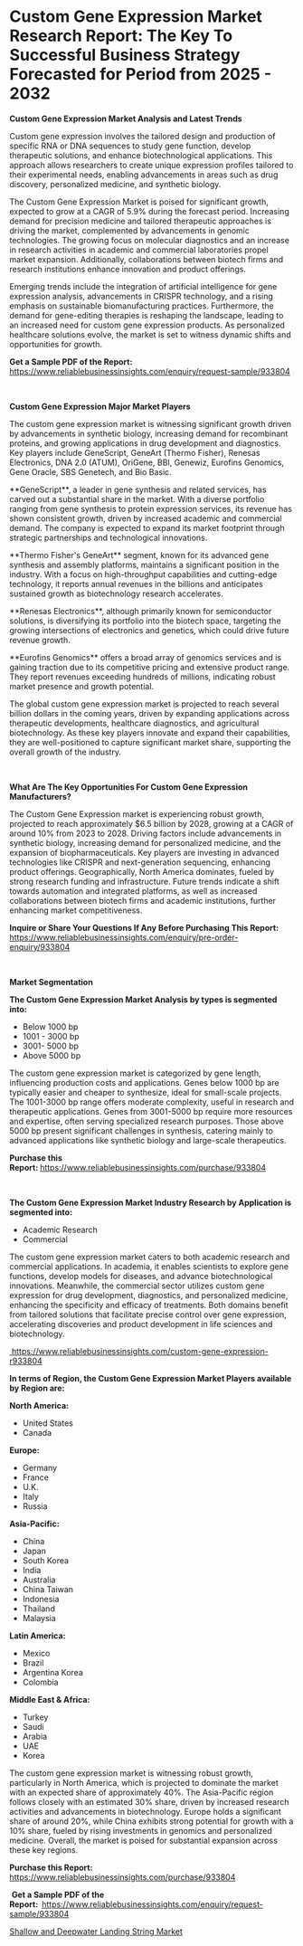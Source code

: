 <p><h1>Custom Gene Expression Market Research Report: The Key To Successful Business Strategy Forecasted for Period from 2025 - 2032</h1></p><p><strong>Custom Gene Expression Market Analysis and Latest Trends</strong></p>
<p><p>Custom gene expression involves the tailored design and production of specific RNA or DNA sequences to study gene function, develop therapeutic solutions, and enhance biotechnological applications. This approach allows researchers to create unique expression profiles tailored to their experimental needs, enabling advancements in areas such as drug discovery, personalized medicine, and synthetic biology.</p><p>The Custom Gene Expression Market is poised for significant growth, expected to grow at a CAGR of 5.9% during the forecast period. Increasing demand for precision medicine and tailored therapeutic approaches is driving the market, complemented by advancements in genomic technologies. The growing focus on molecular diagnostics and an increase in research activities in academic and commercial laboratories propel market expansion. Additionally, collaborations between biotech firms and research institutions enhance innovation and product offerings.</p><p>Emerging trends include the integration of artificial intelligence for gene expression analysis, advancements in CRISPR technology, and a rising emphasis on sustainable biomanufacturing practices. Furthermore, the demand for gene-editing therapies is reshaping the landscape, leading to an increased need for custom gene expression products. As personalized healthcare solutions evolve, the market is set to witness dynamic shifts and opportunities for growth.</p></p>
<p><strong>Get a Sample PDF of the Report:&nbsp;</strong> <a href="https://www.reliablebusinessinsights.com/enquiry/request-sample/933804?utm_campaign=2733&utm_medium=2&utm_source=Github&utm_content=ia&utm_term=07032025&utm_id=custom-gene-expression">https://www.reliablebusinessinsights.com/enquiry/request-sample/933804</a></p>
<p>&nbsp;</p>
<p><strong>Custom Gene Expression Major Market Players</strong></p>
<p><p>The custom gene expression market is witnessing significant growth driven by advancements in synthetic biology, increasing demand for recombinant proteins, and growing applications in drug development and diagnostics. Key players include GeneScript, GeneArt (Thermo Fisher), Renesas Electronics, DNA 2.0 (ATUM), OriGene, BBI, Genewiz, Eurofins Genomics, Gene Oracle, SBS Genetech, and Bio Basic.</p><p>**GeneScript**, a leader in gene synthesis and related services, has carved out a substantial share in the market. With a diverse portfolio ranging from gene synthesis to protein expression services, its revenue has shown consistent growth, driven by increased academic and commercial demand. The company is expected to expand its market footprint through strategic partnerships and technological innovations.</p><p>**Thermo Fisher's GeneArt** segment, known for its advanced gene synthesis and assembly platforms, maintains a significant position in the industry. With a focus on high-throughput capabilities and cutting-edge technology, it reports annual revenues in the billions and anticipates sustained growth as biotechnology research accelerates.</p><p>**Renesas Electronics**, although primarily known for semiconductor solutions, is diversifying its portfolio into the biotech space, targeting the growing intersections of electronics and genetics, which could drive future revenue growth.</p><p>**Eurofins Genomics** offers a broad array of genomics services and is gaining traction due to its competitive pricing and extensive product range. They report revenues exceeding hundreds of millions, indicating robust market presence and growth potential.</p><p>The global custom gene expression market is projected to reach several billion dollars in the coming years, driven by expanding applications across therapeutic developments, healthcare diagnostics, and agricultural biotechnology. As these key players innovate and expand their capabilities, they are well-positioned to capture significant market share, supporting the overall growth of the industry.</p></p>
<p>&nbsp;</p>
<p><strong>What Are The Key Opportunities For Custom Gene Expression Manufacturers?</strong></p>
<p><p>The Custom Gene Expression market is experiencing robust growth, projected to reach approximately $6.5 billion by 2028, growing at a CAGR of around 10% from 2023 to 2028. Driving factors include advancements in synthetic biology, increasing demand for personalized medicine, and the expansion of biopharmaceuticals. Key players are investing in advanced technologies like CRISPR and next-generation sequencing, enhancing product offerings. Geographically, North America dominates, fueled by strong research funding and infrastructure. Future trends indicate a shift towards automation and integrated platforms, as well as increased collaborations between biotech firms and academic institutions, further enhancing market competitiveness.</p></p>
<p><strong>Inquire or Share Your Questions If Any Before Purchasing This Report:</strong> <a href="https://www.reliablebusinessinsights.com/enquiry/pre-order-enquiry/933804?utm_campaign=2733&utm_medium=2&utm_source=Github&utm_content=ia&utm_term=07032025&utm_id=custom-gene-expression">https://www.reliablebusinessinsights.com/enquiry/pre-order-enquiry/933804</a></p>
<p>&nbsp;</p>
<p><strong>Market Segmentation</strong></p>
<p><strong>The Custom Gene Expression Market Analysis by types is segmented into:</strong></p>
<p><ul><li>Below 1000 bp</li><li>1001 - 3000 bp</li><li>3001- 5000 bp</li><li>Above 5000 bp</li></ul></p>
<p><p>The custom gene expression market is categorized by gene length, influencing production costs and applications. Genes below 1000 bp are typically easier and cheaper to synthesize, ideal for small-scale projects. The 1001-3000 bp range offers moderate complexity, useful in research and therapeutic applications. Genes from 3001-5000 bp require more resources and expertise, often serving specialized research purposes. Those above 5000 bp present significant challenges in synthesis, catering mainly to advanced applications like synthetic biology and large-scale therapeutics.</p></p>
<p><strong>Purchase this Report:&nbsp;</strong><a href="https://www.reliablebusinessinsights.com/purchase/933804?utm_campaign=2733&utm_medium=2&utm_source=Github&utm_content=ia&utm_term=07032025&utm_id=custom-gene-expression">https://www.reliablebusinessinsights.com/purchase/933804</a></p>
<p>&nbsp;</p>
<p><strong>The Custom Gene Expression Market Industry Research by Application is segmented into:</strong></p>
<p><ul><li>Academic Research</li><li>Commercial</li></ul></p>
<p><p>The custom gene expression market caters to both academic research and commercial applications. In academia, it enables scientists to explore gene functions, develop models for diseases, and advance biotechnological innovations. Meanwhile, the commercial sector utilizes custom gene expression for drug development, diagnostics, and personalized medicine, enhancing the specificity and efficacy of treatments. Both domains benefit from tailored solutions that facilitate precise control over gene expression, accelerating discoveries and product development in life sciences and biotechnology.</p></p>
<p><a href="https://www.reliablebusinessinsights.com/custom-gene-expression-r933804?utm_campaign=2733&utm_medium=2&utm_source=Github&utm_content=ia&utm_term=07032025&utm_id=custom-gene-expression">&nbsp;https://www.reliablebusinessinsights.com/custom-gene-expression-r933804</a></p>
<p><strong>In terms of Region, the Custom Gene Expression Market Players available by Region are:</strong></p>
<p>
    <p> <strong> North America: </strong>
        <ul>
            <li>United States</li>
            <li>Canada</li>
        </ul>
        </p> 
    <p> <strong> Europe: </strong>
        <ul>
            <li>Germany</li>
            <li>France</li>
            <li>U.K.</li>
            <li>Italy</li>
            <li>Russia</li>
        </ul>
        </p> 
    <p> <strong> Asia-Pacific: </strong>
        <ul>
            <li>China</li>
            <li>Japan</li>
            <li>South Korea</li>
            <li>India</li>
            <li>Australia</li>
            <li>China Taiwan</li>
            <li>Indonesia</li>
            <li>Thailand</li>
            <li>Malaysia</li>
        </ul>
        </p> 
    <p> <strong> Latin America: </strong>
        <ul>
            <li>Mexico</li>
            <li>Brazil</li>
            <li>Argentina Korea</li>
            <li>Colombia</li>
        </ul>
        </p> 
    <p> <strong> Middle East & Africa: </strong>
        <ul>
            <li>Turkey</li>
            <li>Saudi</li>
            <li>Arabia</li>
            <li>UAE</li>
            <li>Korea</li>
        </ul>
    </p>
    </p>
<p><p>The custom gene expression market is witnessing robust growth, particularly in North America, which is projected to dominate the market with an expected share of approximately 40%. The Asia-Pacific region follows closely with an estimated 30% share, driven by increased research activities and advancements in biotechnology. Europe holds a significant share of around 20%, while China exhibits strong potential for growth with a 10% share, fueled by rising investments in genomics and personalized medicine. Overall, the market is poised for substantial expansion across these key regions.</p></p>
<p><strong>Purchase this Report: </strong><a href="https://www.reliablebusinessinsights.com/purchase/933804?utm_campaign=2733&utm_medium=2&utm_source=Github&utm_content=ia&utm_term=07032025&utm_id=custom-gene-expression">https://www.reliablebusinessinsights.com/purchase/933804</a></p>
<p>&nbsp;<strong>Get a Sample PDF of the Report:&nbsp;&nbsp;</strong><a href="https://www.reliablebusinessinsights.com/enquiry/request-sample/933804?utm_campaign=2733&utm_medium=2&utm_source=Github&utm_content=ia&utm_term=07032025&utm_id=custom-gene-expression">https://www.reliablebusinessinsights.com/enquiry/request-sample/933804</a></p>
<p><strong></strong></p>
<p><p><a href="https://github.com/antonioc6hal/Market-Research-Report-List-1/blob/main/shallow-and-deepwater-landing-string-market.md?utm_campaign=2733&utm_medium=2&utm_source=Github&utm_content=ia&utm_term=07032025&utm_id=custom-gene-expression">Shallow and Deepwater Landing String Market</a></p></p>